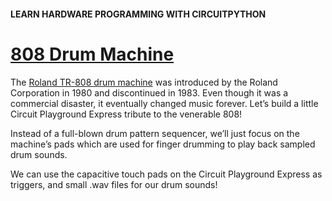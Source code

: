 #### LEARN HARDWARE PROGRAMMING WITH CIRCUITPYTHON
# [808 Drum Machine](https://www.codecademy.com/courses/learn-circuitpython/projects/circuit-playground-drum-machine)

The [Roland TR-808 drum machine](https://www.theverge.com/2017/4/3/15162488/roland-tr-808-music-drum-machine-revolutionized-music) 
was introduced by the Roland Corporation in 1980 and discontinued in 1983. 
Even though it was a commercial disaster, it eventually changed music forever. 
Let’s build a little Circuit Playground Express tribute to the venerable 808!

Instead of a full-blown drum pattern sequencer, we’ll just focus on the machine’s pads which are used for finger drumming to play back sampled drum sounds.

We can use the capacitive touch pads on the Circuit Playground Express as triggers, and small .wav files for our drum sounds! 
